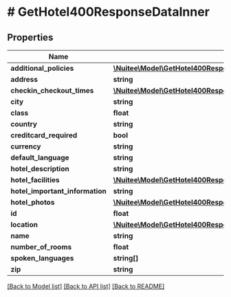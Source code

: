# # GetHotel400ResponseDataInner

## Properties

Name | Type | Description | Notes
------------ | ------------- | ------------- | -------------
**additional_policies** | [**\Nuitee\Model\GetHotel400ResponseDataInnerAdditionalPolicies**](GetHotel400ResponseDataInnerAdditionalPolicies.md) |  | [optional]
**address** | **string** |  | [optional]
**checkin_checkout_times** | [**\Nuitee\Model\GetHotel400ResponseDataInnerCheckinCheckoutTimes**](GetHotel400ResponseDataInnerCheckinCheckoutTimes.md) |  | [optional]
**city** | **string** |  | [optional]
**class** | **float** |  | [optional]
**country** | **string** |  | [optional]
**creditcard_required** | **bool** |  | [optional]
**currency** | **string** |  | [optional]
**default_language** | **string** |  | [optional]
**hotel_description** | **string** |  | [optional]
**hotel_facilities** | [**\Nuitee\Model\GetHotel400ResponseDataInnerHotelFacilitiesInner[]**](GetHotel400ResponseDataInnerHotelFacilitiesInner.md) |  | [optional]
**hotel_important_information** | **string** |  | [optional]
**hotel_photos** | [**\Nuitee\Model\GetHotel400ResponseDataInnerHotelPhotosInner[]**](GetHotel400ResponseDataInnerHotelPhotosInner.md) |  | [optional]
**id** | **float** |  | [optional]
**location** | [**\Nuitee\Model\GetHotel400ResponseDataInnerLocation**](GetHotel400ResponseDataInnerLocation.md) |  | [optional]
**name** | **string** |  | [optional]
**number_of_rooms** | **float** |  | [optional]
**spoken_languages** | **string[]** |  | [optional]
**zip** | **string** |  | [optional]

[[Back to Model list]](../../README.md#models) [[Back to API list]](../../README.md#endpoints) [[Back to README]](../../README.md)
